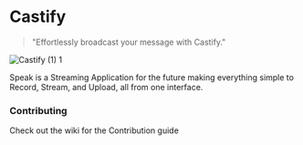 # Castify

> "Effortlessly broadcast your message with Castify."

![Castify (1) 1](https://user-images.githubusercontent.com/67658523/233520192-7da129b5-88fa-46ac-bbc9-42e50f8bac3e.svg)

Speak is a Streaming Application for the future making everything simple to Record, Stream, and Upload, all from one interface.

### Contributing

Check out the wiki for the Contribution guide
